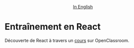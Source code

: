 <div style='text-align: center;'>
<a href='README.md'>In English</a>
</div>

# Entraînement en React

Découverte de React à travers un [cours](https://openclassrooms.com/fr/courses/7008001-debutez-avec-react) sur OpenClassroom.
